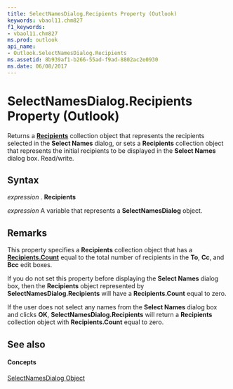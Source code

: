 ```yaml
---
title: SelectNamesDialog.Recipients Property (Outlook)
keywords: vbaol11.chm827
f1_keywords:
- vbaol11.chm827
ms.prod: outlook
api_name:
- Outlook.SelectNamesDialog.Recipients
ms.assetid: 8b939af1-b266-55ad-f9ad-8802ac2e0930
ms.date: 06/08/2017
---
```



# SelectNamesDialog.Recipients Property (Outlook)

Returns a  **[Recipients](recipients-object-outlook.md)** collection object that represents the recipients selected in the **Select Names** dialog, or sets a **Recipients** collection object that represents the initial recipients to be displayed in the **Select Names** dialog box. Read/write.


## Syntax

 _expression_ . **Recipients**

 _expression_ A variable that represents a **SelectNamesDialog** object.


## Remarks

This property specifies a  **Recipients** collection object that has a **[Recipients.Count](recipients-count-property-outlook.md)** equal to the total number of recipients in the **To**,  **Cc**, and  **Bcc** edit boxes.

If you do not set this property before displaying the  **Select Names** dialog box, then the **Recipients** object represented by **SelectNamesDialog.Recipients** will have a **Recipients.Count** equal to zero.

If the user does not select any names from the  **Select Names** dialog box and clicks **OK**,  **SelectNamesDialog.Recipients** will return a **Recipients** collection object with **Recipients.Count** equal to zero.


## See also


#### Concepts


[SelectNamesDialog Object](selectnamesdialog-object-outlook.md)

